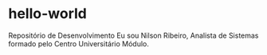 # hello-world
Repositório de Desenvolvimento
Eu sou Nilson Ribeiro, Analista de Sistemas formado pelo Centro Universitário Módulo.
